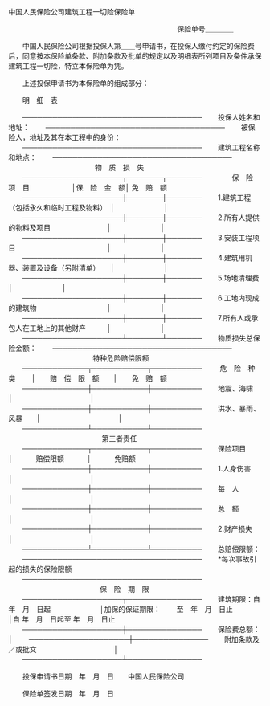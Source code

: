 



中国人民保险公司建筑工程一切险保险单



 

　　　　　　　　　　　　　　　　　　　　　　　　保险单号＿＿＿＿

　　中国人民保险公司根据投保人第＿＿号申请书，在投保人缴付约定的保险费后，同意按本保险单条款、附加条款及批单的规定以及明细表所列项目及条件承保建筑工程一切险，特立本保险单为凭。

　　上述投保申请书为本保险单的组成部分：　　　　　　　　　　　　　　　　 

　　明　细　表


　　────────────────────────────────────
　　投保人姓名和地址：
　　────────────────────────────────────
　　被保险人，地址及其在本工程中的身份：
　　────────────────────────────────────
　　建筑工程名称和地点：
　　────────────────────────────────────
　　　　　　　　　　　　 物　质　损　失
　　────────────────────┬───────┬───────
　　　　保　险　项　目　　　　　　│保　险　金　额│ 免　赔　额
　　────────────────────┼───────┼───────
　　1.建筑工程（包括永久和临时工程及物料）　│　　　　　　　│
　　────────────────────┼───────┼───────
　　2.所有人提供的物料及项目　　　　　　　　│　　　　　　　│
　　────────────────────┼───────┼───────
　　3.安装工程项目　　　　　　　　　　　　　│　　　　　　　│
　　────────────────────┼───────┼───────
　　4.建筑用机器、装置及设备（另附清单）　　│　　　　　　　│
　　────────────────────┼───────┼───────
　　5.场地清理费　　　　　　　　　　　　　　│　　　　　　　│
　　────────────────────┼───────┼───────
　　6.工地内现成的建筑物　　　　　　　　　　│　　　　　　　│
　　────────────────────┼───────┼───────
　　7.所有人或承包人在工地上的其他财产　　　│　　　　　　　│
　　────────────────────┴───────┴───────
　　物质损失总保险金额：
　　────────────────────────────────────
　　　　　　　　　　　　特种危险赔偿限额
　　─────────────┬───────────┬──────────
　　 危　险　种　类　　 │　　赔　偿　限　额　　│　　免　赔　额
　　─────────────┼───────────┼──────────
　　地震、海啸　　　　│　　　　　　　　　　　│
　　─────────────┼───────────┼──────────
　　洪水、暴雨、风暴　　│　　　　　　　　　　　│
　　─────────────┴───────────┴──────────
　　　　　　　　　　　　　 第三者责任
　　─────────────┬───────────┬──────────
　　保险项目　　　　│　　　 赔偿限额　　　 │　　　 免赔额
　　─────────────┼───────────┼──────────
　　1.人身伤害　　　　　　　　│　　　　　　　　　　　│
　　─────────────┼───────────┼──────────
　　每　人　　　　　　　　│　　　　　　　　　　　│
　　─────────────┼───────────┼──────────
　　总　额　　　　　　　　│　　　　　　　　　　　│
　　─────────────┼───────────┼──────────
　　2.财产损失　　　　　　　　│　　　　　　　　　　　│
　　─────────────┴───────────┴──────────
　　总赔偿限额：
　　────────────────────────────────────
　　*每次事故引起的损失的保险限额
　　────────────────────────────────────
　　　　　　　　　　　　　保　险　期　限
　　────────────────────┬───────────────
　　建筑期限：自　年　月　日起　　　　　　　│加保的保证期限：
　　至　年　月　日止　　　　　　　│自 年　月　日起至 年　月　日止
　　────────────────────┼───────────────
　　保险费总额：　　　　　　　　　　　　　　│
　　────────────────────┼───────────────
　　附加条款及／或批文　　　　　　　　　　　│
　　────────────────────┴───────────────
　　


　　投保申请书日期　年　月　日　　中国人民保险公司

　　保险单签发日期　年　月　日